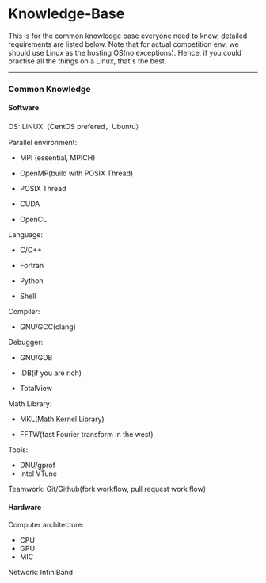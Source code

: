 # Knowledge-Base

This is for the common knowledge base everyone need to know, detailed requirements are listed below. Note that for actual competition env, we should use Linux as the hosting OS(no exceptions). Hence, if you could practise all the things on a Linux, that's the best.

---

### Common Knowledge

#### Software

OS: LINUX（CentOS prefered，Ubuntu）

 Parallel environment:

- MPI (essential, MPICH)

- OpenMP(build with POSIX Thread)
- POSIX Thread
- CUDA
- OpenCL

Language:

- C/C++

- Fortran

- Python

- Shell

Compiler:

- GNU/GCC(clang)

 

Debugger:

- GNU/GDB

- IDB(if you are rich)

- TotalView 

Math Library:

- MKL(Math Kernel Library)

- FFTW(fast Fourier transform in the west)

Tools:

- DNU/gprof
- Intel VTune

Teamwork: Git/Github(fork workflow, pull request work flow)

#### Hardware

Computer architecture:

- CPU
- GPU
- MIC

Network: InfiniBand